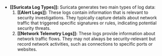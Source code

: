 - **[[Suricata Log Types]]:** Suricata generates two main types of log data:
	1. **[[Alert Logs]]:** These logs contain information that is relevant to security investigations. They typically capture details about network traffic that triggered specific signatures or rules, indicating potential security threats.
	2. **[[Network Telemetry Logs]]:** These logs provide information about network traffic flows. They may not always be security-relevant but record network activities, such as connections to specific ports or websites.